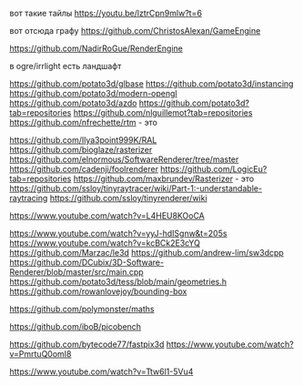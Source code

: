 ﻿вот такие тайлы
https://youtu.be/lztrCpn9mlw?t=6

вот отсюда графу
https://github.com/ChristosAlexan/GameEngine

https://github.com/NadirRoGue/RenderEngine

в ogre/irrlight есть ландшафт

https://github.com/potato3d/glbase
https://github.com/potato3d/instancing
https://github.com/potato3d/modern-opengl
https://github.com/potato3d/azdo
https://github.com/potato3d?tab=repositories
https://github.com/nlguillemot?tab=repositories
https://github.com/nfrechette/rtm  - это

https://github.com/Ilya3point999K/RAL
https://github.com/bioglaze/rasterizer
https://github.com/elnormous/SoftwareRenderer/tree/master
https://github.com/cadenji/foolrenderer
https://github.com/LogicEu?tab=repositories
https://github.com/maxbrundev/Rasterizer - это
https://github.com/ssloy/tinyraytracer/wiki/Part-1:-understandable-raytracing
https://github.com/ssloy/tinyrenderer/wiki

https://www.youtube.com/watch?v=L4HEU8KOoCA

https://www.youtube.com/watch?v=yyJ-hdISgnw&t=205s
https://www.youtube.com/watch?v=kcBCk2E3cYQ
https://github.com/Marzac/le3d
https://github.com/andrew-lim/sw3dcpp
https://github.com/DCubix/3D-Software-Renderer/blob/master/src/main.cpp
https://github.com/potato3d/tess/blob/main/geometries.h
https://github.com/rowanlovejoy/bounding-box

https://github.com/polymonster/maths

https://github.com/iboB/picobench



https://github.com/bytecode77/fastpix3d
https://www.youtube.com/watch?v=PmrtuQ0omI8

https://www.youtube.com/watch?v=Ttw6l1-5Vu4
